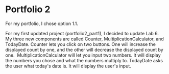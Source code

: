 # Portfolio 2
For my portfolio, I chose option 1.1.

For my first updated project (portfolio2_part1), I decided to update Lab 6. My three new components are called Counter, MultiplicationCalculator, and TodayDate.
Counter lets you click on two buttons. One will increase the displayed count by one, and the other will decrease the displayed count by one. 
MultiplicationCalculator will let you input two numbers. It will display the numbers you chose and what the numbers multiply to.
TodayDate asks the user what today's date is. It will display the user's input.
